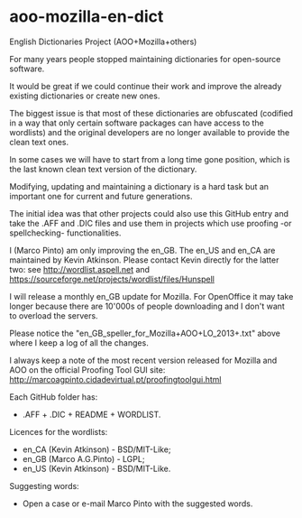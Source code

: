 aoo-mozilla-en-dict
===================

English Dictionaries Project (AOO+Mozilla+others)

For many years people stopped maintaining dictionaries for open-source software.

It would be great if we could continue their work and improve the already existing dictionaries or create new ones.

The biggest issue is that most of these dictionaries are obfuscated (codified in a way that only certain software packages can have access to the wordlists) and the original developers are no longer available to provide the clean text ones.

In some cases we will have to start from a long time gone position, which is the last known clean text version of the dictionary.

Modifying, updating and maintaining a dictionary is a hard task but an important one for current and future generations.

The initial idea was that other projects could also use this GitHub entry and take the .AFF and .DIC files and use them in projects which use proofing -or spellchecking- functionalities.


I (Marco Pinto) am only improving the en_GB. The en_US and en_CA are maintained by Kevin Atkinson.
Please contact Kevin directly for the latter two:
see http://wordlist.aspell.net 
and https://sourceforge.net/projects/wordlist/files/Hunspell

I will release a monthly en_GB update for Mozilla. For OpenOffice it may take longer because there are 10'000s of people downloading and I don't want to overload the servers.

Please notice the "en_GB_speller_for_Mozilla+AOO+LO_2013+.txt" above where I keep a log of all the changes.

I always keep a note of the most recent version released for Mozilla and AOO on the official Proofing Tool GUI site:
http://marcoagpinto.cidadevirtual.pt/proofingtoolgui.html


Each GitHub folder has:
- .AFF + .DIC + README + WORDLIST.


Licences for the wordlists:
- en_CA (Kevin Atkinson) - BSD/MIT-Like;
- en_GB (Marco A.G.Pinto) - LGPL;
- en_US (Kevin Atkinson) - BSD/MIT-Like.

Suggesting words:
- Open a case or e-mail Marco Pinto with the suggested words.
